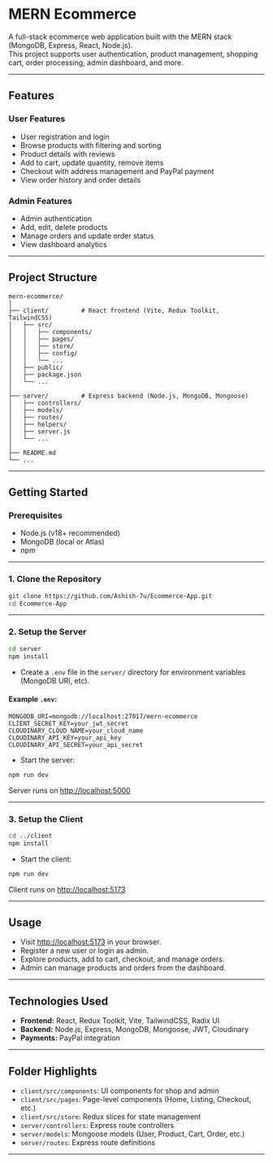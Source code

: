# MERN Ecommerce

A full-stack ecommerce web application built with the MERN stack (MongoDB, Express, React, Node.js).  
This project supports user authentication, product management, shopping cart, order processing, admin dashboard, and more.

---

## Features

### User Features
- User registration and login
- Browse products with filtering and sorting
- Product details with reviews
- Add to cart, update quantity, remove items
- Checkout with address management and PayPal payment
- View order history and order details

### Admin Features
- Admin authentication
- Add, edit, delete products
- Manage orders and update order status
- View dashboard analytics

---

## Project Structure

```
mern-ecommerce/
│
├── client/         # React frontend (Vite, Redux Toolkit, TailwindCSS)
│   ├── src/
│   │   ├── components/
│   │   ├── pages/
│   │   ├── store/
│   │   ├── config/
│   │   └── ...
│   ├── public/
│   ├── package.json
│   └── ...
│
├── server/         # Express backend (Node.js, MongoDB, Mongoose)
│   ├── controllers/
│   ├── models/
│   ├── routes/
│   ├── helpers/
│   ├── server.js
│   └── ...
│
├── README.md
└── ...
```

---

## Getting Started

### Prerequisites

- Node.js (v18+ recommended)
- MongoDB (local or Atlas)
- npm

---

### 1. Clone the Repository

```sh
git clone https://github.com/Ashish-7u/Ecommerce-App.git
cd Ecommerce-App
```

---

### 2. Setup the Server

```sh
cd server
npm install
```

- Create a `.env` file in the `server/` directory for environment variables (MongoDB URI, etc).

#### Example `.env`:
```
MONGODB_URI=mongodb://localhost:27017/mern-ecommerce
CLIENT_SECRET_KEY=your_jwt_secret
CLOUDINARY_CLOUD_NAME=your_cloud_name
CLOUDINARY_API_KEY=your_api_key
CLOUDINARY_API_SECRET=your_api_secret
```

- Start the server:
```sh
npm run dev
```
Server runs on [http://localhost:5000](http://localhost:5000)

---

### 3. Setup the Client

```sh
cd ../client
npm install
```

- Start the client:
```sh
npm run dev
```
Client runs on [http://localhost:5173](http://localhost:5173)

---

## Usage

- Visit [http://localhost:5173](http://localhost:5173) in your browser.
- Register a new user or login as admin.
- Explore products, add to cart, checkout, and manage orders.
- Admin can manage products and orders from the dashboard.

---

## Technologies Used

- **Frontend:** React, Redux Toolkit, Vite, TailwindCSS, Radix UI
- **Backend:** Node.js, Express, MongoDB, Mongoose, JWT, Cloudinary
- **Payments:** PayPal integration

---

## Folder Highlights

- `client/src/components`: UI components for shop and admin
- `client/src/pages`: Page-level components (Home, Listing, Checkout, etc.)
- `client/src/store`: Redux slices for state management
- `server/controllers`: Express route controllers
- `server/models`: Mongoose models (User, Product, Cart, Order, etc.)
- `server/routes`: Express route definitions

---


